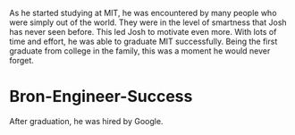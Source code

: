 As he started studying at MIT, he was encountered by many people who were simply out of the world. They were in the level of smartness that Josh has never seen before. This led Josh to motivate even more. With lots of time and effort, he was able to graduate MIT successfully. Being the first graduate from college in the family, this was a moment he would never forget.

# Bron-Engineer-Success
After graduation, he was hired by Google.
